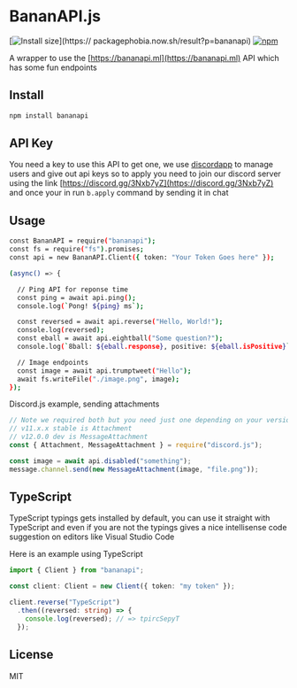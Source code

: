 # BananAPI.js
[![Install size](https://packagephobia.now.sh/badge?p=bananapi)](https://
packagephobia.now.sh/result?p=bananapi)
[![npm](https://img.shields.io/npm/v/bananapi.svg)](https://npmjs.com/package/bananapi)

A wrapper to use the [https://bananapi.ml](https://bananapi.ml) API which has some fun endpoints

## Install
```sh
npm install bananapi
```

## API Key
You need a key to use this API to get one, we use [discordapp](https://discordapp.com) to manage users and give out api keys so to apply you need to join our discord server using the link [https://discord.gg/3Nxb7yZ](https://discord.gg/3Nxb7yZ) and once your in run `b.apply` command by sending it in chat

## Usage
```sh
const BananAPI = require("bananapi");
const fs = require("fs").promises;
const api = new BananAPI.Client({ token: "Your Token Goes here" });

(async() => {

  // Ping API for reponse time
  const ping = await api.ping();
  console.log(`Pong! ${ping} ms`);

  const reversed = await api.reverse("Hello, World!");
  console.log(reversed);
  const eball = await api.eightball("Some question?");
  console.log(`8ball: ${eball.response}, positive: ${eball.isPositive}`);

  // Image endpoints
  const image = await api.trumptweet("Hello");
  await fs.writeFile("./image.png", image);
});
```

Discord.js example, sending attachments

```js
// Note we required both but you need just one depending on your version
// v11.x.x stable is Attachment
// v12.0.0 dev is MessageAttachment
const { Attachment, MessageAttachment } = require("discord.js");

const image = await api.disabled("something");
message.channel.send(new MessageAttachment(image, "file.png"));
```

## TypeScript
TypeScript typings gets installed by default, you can use it straight with TypeScript and even if you are not the typings gives a nice intellisense code suggestion on editors like Visual Studio Code

Here is an example using TypeScript
```typescript
import { Client } from "bananapi";

const client: Client = new Client({ token: "my token" });

client.reverse("TypeScript")
  .then((reversed: string) => {
    console.log(reversed); // => tpircSepyT
  });
```

## License
MIT

